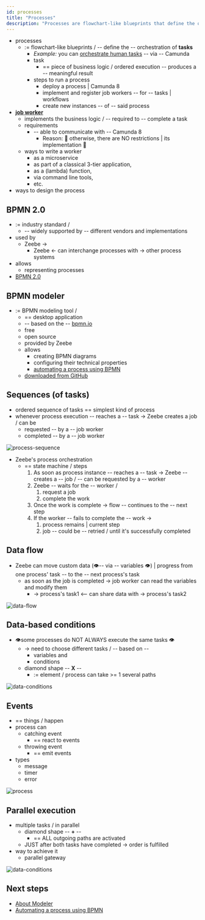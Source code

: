 ```yaml
---
id: processes
title: "Processes"
description: "Processes are flowchart-like blueprints that define the orchestration of tasks."
---
```


* processes
  * := flowchart-like blueprints / -- define the -- orchestration of **tasks**
    * _Example:_ you can [orchestrate human tasks](../../guides/getting-started-orchestrate-human-tasks.md) -- via -- Camunda
    * task
      * == piece of business logic / ordered execution -- produces a -- meaningful result
    * steps to run a process
      * deploy a process | Camunda 8
      * implement and register job workers -- for -- tasks | workflows
      * create new instances -- of -- said process
* **[job worker](./job-workers.md)**
  * implements the business logic / -- required to -- complete a task
  * requirements 
    * -- able to communicate with -- Camunda 8
      * Reason: 🧠 otherwise, there are NO restrictions | its implementation 🧠
  * ways to write a worker
    * as a microservice
    * as part of a classical 3-tier application,
    * as a \(lambda\) function,
    * via command line tools,
    * etc.
* ways to design the process

## BPMN 2.0
* := industry standard /
  * -- widely supported by -- different vendors and implementations
* used by
  * Zeebe ->
    * Zeebe <- can interchange processes with -> other process systems
* allows
  * representing processes
* [BPMN 2.0](http://www.bpmn.org/)

## BPMN modeler
* := BPMN modeling tool / 
  * == desktop application
  * -- based on the -- [bpmn.io](https://bpmn.io)
  * free 
  * open source
  * provided by Zeebe
  * allows
    * creating BPMN diagrams
    * configuring their technical properties
    * [automating a process using BPMN](../../guides/automating-a-process-using-bpmn.md) 
  * [downloaded from GitHub](https://camunda.com/download/modeler/)


## Sequences (of tasks)

* ordered sequence of tasks == simplest kind of process
* whenever process execution -- reaches a -- task -> Zeebe creates a job / can be
  * requested -- by a -- job worker
  * completed -- by a -- job worker

![process-sequence](assets/order-process.png)

* Zeebe's process orchestration
  * == state machine / steps
    1. As soon as process instance -- reaches a -- task -> Zeebe -- creates a -- job / -- can be requested by a -- worker
    2. Zeebe -- waits for the -- worker /
       1. request a job
       2. complete the work
    3. Once the work is complete -> flow -- continues to the -- next step
    4. If the worker -- fails to complete the -- work ->
       1.  process remains | current step
       2. job -- could be -- retried / until it's successfully completed

## Data flow
* Zeebe can move custom data (👁️-- via -- variables 👁️) | progress from one process' task -- to the -- next process's task
  * as soon as the job is completed -> job worker can read the variables and modify them
    * -> process's task1 <-- can share data with -> process's task2 

![data-flow](assets/process-data-flow.png)

## Data-based conditions

* 👁️some processes do NOT ALWAYS execute the same tasks 👁️
  * -> need to choose different tasks / -- based on --
    * variables and
    * conditions
  * diamond shape -- **X** --
    * := element / process can take >= 1 several paths  

![data-conditions](assets/processes-data-based-conditions.png)

## Events

* == things / happen
* process can
  * catching event
    * == react to events 
  * throwing event
    * == emit events 
* types
  * message
  * timer
  * error

![process](assets/process-events.png)

## Parallel execution
* multiple tasks / in parallel
  * diamond shape -- **+** --
    * == ALL outgoing paths are activated
  * JUST after both tasks have completed -> order is fulfilled  
* way to achieve it
  * parallel gateway

![data-conditions](assets/processes-parallel-gateway.png)

## Next steps
* [About Modeler](/components/modeler/about-modeler.md)
* [Automating a process using BPMN](/guides/automating-a-process-using-bpmn.md)
